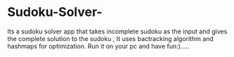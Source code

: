 # Sudoku-Solver-
Its a sudoku solver app that takes incomplete sudoku as the input and gives the complete solution to the sudoku , It uses bactracking algorithm and hashmaps for optimization. Run it on your pc and have fun:).....
